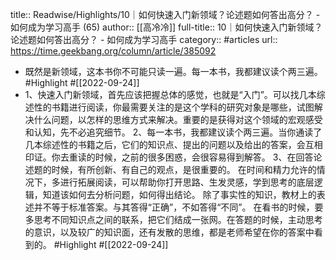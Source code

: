 title:: Readwise/Highlights/10｜如何快速入门新领域？论述题如何答出高分？ - 如何成为学习高手 (65)
author:: [[高冷冷]]
full-title:: 10｜如何快速入门新领域？论述题如何答出高分？ - 如何成为学习高手
category:: #articles
url:: https://time.geekbang.org/column/article/385092

- 既然是新领域，这本书你不可能只读一遍。每一本书，我都建议读个两三遍。 #Highlight #[[2022-09-24]]
- 1、快速入门新领域，首先应该把握总体的感觉，也就是“入门”。可以找几本综述性的书籍进行阅读，你最需要关注的是这个学科的研究对象是哪些，试图解决什么问题，以怎样的思维方式来解决。重要的是获得对这个领域的宏观感受和认知，先不必追究细节。
  2、每一本书，我都建议读个两三遍。当你通读了几本综述性的书籍之后，它们的知识点、提出的问题以及给出的答案，会互相印证。你去重读的时候，之前的很多困惑，会很容易得到解答。
  3、在回答论述题的时候，有所创新、有自己的观点，是很重要的。
  在时间和精力允许的情况下，多进行拓展阅读，可以帮助你打开思路、生发灵感，学到思考的底层逻辑，知道该如何去分析问题，如何得出结论。
  除了事实性的知识，教材上的表述并不等于标准答案。与其答得“正确”，不如答得“不同”。
  在看书的时候，要多思考不同知识点之间的联系，把它们结成一张网。在答题的时候，主动思考的意识，以及较广的知识面，还有发散的思维，都是老师希望在你的答案中看到的。 #Highlight #[[2022-09-24]]